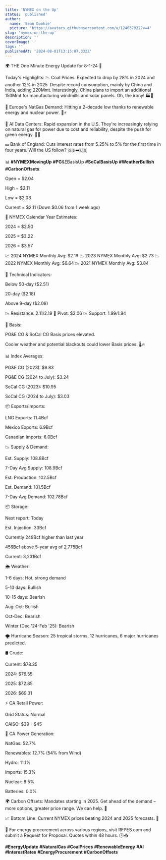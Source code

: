 ```yaml
---
title: 'NYMEX on the Up'
status: 'published'
author:
  name: 'Sean Dookie'
  picture: 'https://avatars.githubusercontent.com/u/124637922?v=4'
slug: 'nymex-on-the-up'
description: ''
coverImage: ''
tags: ''
publishedAt: '2024-08-01T13:15:07.332Z'
---
```


🌍 THE One Minute Energy Update for 8-1-24 🔋

Today's Highlights: 📉 Coal Prices: Expected to drop by 28% in 2024 and another 12% in 2025. Despite record consumption, mainly by China and India, adding 220Mmt. Interestingly, China plans to import an additional 150Mmt for manufacturing windmills and solar panels. Oh, the irony! 🏭🔄

🔻 Europe's NatGas Demand: Hitting a 2-decade low thanks to renewable energy and nuclear power. 🌱⚡

💼 AI Data Centers: Rapid expansion in the U.S. They're increasingly relying on natural gas for power due to cost and reliability, despite the push for green energy. 🤖🔋

💷 Bank of England: Cuts interest rates from 5.25% to 5% for the first time in four years. Will the US follow? 🇬🇧➡️🇺🇸

📊 **#NYMEXMovingUp** **#PG**&EBasisUp **#SoCalBasisUp** **#WeatherBullish** **#CarbonOffsets**:

Open = $2.04

High = $2.11

Low = $2.03

Current = $2.11 (Down $0.06 from 1 week ago)

📅 NYMEX Calendar Year Estimates:

2024 = $2.50

2025 = $3.22

2026 = $3.57

📈 2024 NYMEX Monthly Avg: $2.19 📉 2023 NYMEX Monthly Avg: $2.73 📉 2022 NYMEX Monthly Avg: $6.64 📉 2021 NYMEX Monthly Avg: $3.84

📏 Technical Indicators:

Below 50-day ($2.51)

20-day ($2.18)

Above 9-day ($2.09)

📉 Resistance: $2.11/$2.19 🔄 Pivot: $2.06 📉 Support: $1.99/$1.94

📍 Basis:

PG&E CG & SoCal CG Basis prices elevated.

Cooler weather and potential blackouts could lower Basis prices. 🌡️🔥

📊 Index Averages:

PG&E CG (2023): $9.83

PG&E CG (2024 to July): $3.24

SoCal CG (2023): $10.95

SoCal CG (2024 to July): $3.03

📦 Exports/Imports:

LNG Exports: 11.4Bcf

Mexico Exports: 6.9Bcf

Canadian Imports: 6.0Bcf

📉 Supply & Demand:

Est. Supply: 108.8Bcf

7-Day Avg Supply: 108.9Bcf

Est. Production: 102.5Bcf

Est. Demand: 101.5Bcf

7-Day Avg Demand: 102.78Bcf

📦 Storage:

Next report: Today

Est. Injection: 33Bcf

Currently 249Bcf higher than last year

456Bcf above 5-year avg of 2,775Bcf

Current: 3,231Bcf

🌦️ Weather:

1-6 days: Hot, strong demand

5-10 days: Bullish

10-15 days: Bearish

Aug-Oct: Bullish

Oct-Dec: Bearish

Winter (Dec '24-Feb '25): Bearish

🌪️ Hurricane Season: 25 tropical storms, 12 hurricanes, 6 major hurricanes predicted.

🛢️ Crude:

Current: $78.35

2024: $76.55

2025: $72.85

2026: $69.31

⚡ CA Retail Power:

Grid Status: Normal

CAISO: $39 - $45

🔋 CA Power Generation:

NatGas: 52.7%

Renewables: 12.7% (54% from Wind)

Hydro: 11.1%

Imports: 15.3%

Nuclear: 8.5%

Batteries: 0.0%

🌍 Carbon Offsets: Mandates starting in 2025. Get ahead of the demand – more options, greater price range. We can help. 🌱

📈 Bottom Line: Current NYMEX prices beating 2024 and 2025 forecasts. 🚀

🔗 For energy procurement across various regions, visit RFPES.com and submit a Request for Proposal. Quotes within 48 hours. 🕒📥

**#EnergyUpdate** **#NaturalGas** **#CoalPrices** **#RenewableEnergy** **#AI** **#InterestRates** **#EnergyProcurement** **#CarbonOffsets**